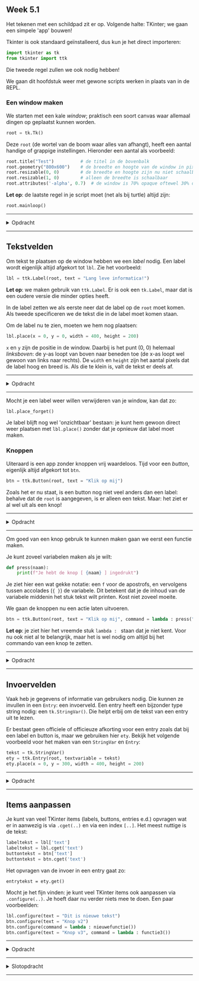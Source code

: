 ## Week 5.1
Het tekenen met een schildpad zit er op. Volgende halte: TKinter; we gaan een simpele 'app' bouwen!

Tkinter is ook standaard geïnstalleerd, dus kun je het direct importeren:
```python
import tkinter as tk
from tkinter import ttk
```
Die tweede regel zullen we ook nodig hebben!

We gaan dit hoofdstuk weer met gewone scripts werken in plaats van in de REPL.

### Een window maken
We starten met een kale *window*; praktisch een soort canvas waar allemaal dingen op geplaatst kunnen worden.
```python
root = tk.Tk()
```

Deze `root` (de wortel van de boom waar alles van afhangt), heeft een aantal handige of grappige instellingen. Hieronder een aantal als voorbeeld:
```python
root.title("Test")          # de titel in de bovenbalk
root.geometry("800x600")    # de breedte en hoogte van de window in pixels
root.resizable(0, 0)        # de breedte en hoogte zijn nu niet schaalbaar
root.resizable(1, 0)        # alleen de breedte is schaalbaar
root.attributes('-alpha', 0.7)  # de window is 70% opaque oftewel 30% doorzichtig
```

**Let op**: de laatste regel in je script moet (net als bij turtle) altijd zijn:
```python
root.mainloop()
```

---

<details>
<summary>Opdracht</summary>

Maak een window en test bovenstaande instellingen uit! Op internet zijn er trouwens nog wel meer te vinden.

</details>

---

## Tekstvelden
Om tekst te plaatsen op de window hebben we een *label* nodig. Een label wordt eigenlijk altijd afgekort tot `lbl`. Zie het voorbeeld:
```python
lbl = ttk.Label(root, text = "Lang leve informatica!")
```

**Let op**: we maken gebruik van `ttk.Label`. Er is ook een `tk.Label`, maar dat is een oudere versie die minder opties heeft.

In de label zetten we als eerste neer dat de label op de `root` moet komen. Als tweede specificeren we de tekst die in de label moet komen staan.

Om de label nu te zien, moeten we hem nog plaatsen:
```python
lbl.place(x = 0, y = 0, width = 400, height = 200)
```

`x` en `y` zijn de positie in de window. Daarbij is het punt (0, 0) helemaal *linksboven*: de y-as loopt van boven naar beneden toe (de x-as loopt wel gewoon van links naar rechts). De `width` en `height` zijn het aantal pixels dat de label hoog en breed is. Als die te klein is, valt de tekst er deels af.

---

<details>
<summary>Opdracht</summary>

Plaats een label op je window! Of eventueel twee of meer (maar geef ze dan wel een extra nummer zoals `lbl2` en `lbl3`).

</details>

---

Mocht je een label weer willen verwijderen van je window, kan dat zo:
```python
lbl.place_forget()
```

Je label blijft nog wel 'onzichtbaar' bestaan: je kunt hem gewoon direct weer plaatsen met `lbl.place()` zonder dat je opnieuw dat label moet maken.

### Knoppen
Uiteraard is een app zonder knoppen vrij waardeloos. Tijd voor een *button*, eigenlijk altijd afgekort tot `btn`.
```python
btn = ttk.Button(root, text = "Klik op mij")
```

Zoals het er nu staat, is een button nog niet veel anders dan een label: behalve dat de `root` is aangegeven, is er alleen een tekst. Maar: het ziet er al wel uit als een knop!

---

<details>
<summary>Opdracht</summary>

Plaats een button op je window! Of eventueel twee of meer (maar geef ze dan wel een extra nummer zoals `btn2` en `btn3`).

</details>

---


Om goed van een knop gebruik te kunnen maken gaan we eerst een functie maken.

Je kunt zoveel variabelen maken als je wilt:
```python
def press(naam):
    print(f"Je hebt de knop [ {naam} ] ingedrukt")
```
Je ziet hier een wat gekke notatie: een `f` voor de apostrofs, en vervolgens tussen accolades (`{ }`) de variabele. Dit betekent dat je de inhoud van de variabele middenin het stuk tekst wilt printen. Kost niet zoveel moeite.


We gaan de knoppen nu een actie laten uitvoeren.
```python
btn = ttk.Button(root, text = "Klik op mij", command = lambda : press("Knop 1"))
```

**Let op**: je ziet hier het vreemde stuk `lambda : ` staan dat je niet kent. Voor nu ook niet al te belangrijk, maar het is wel nodig om altijd bij het commando van een knop te zetten.

---

<details>
<summary>Opdracht</summary>

Voeg de `press()` functie in, pas je knop aan en test hem uit! Voeg je functie ook toe aan de andere knoppen die je gemaakt hebt, maar gebruik dan een andere naam dan `Knop 1`, zodat je het verschil ziet.

</details>

---


## Invoervelden
Vaak heb je gegevens of informatie van gebruikers nodig. Die kunnen ze invullen in een `Entry`: een invoerveld. Een entry heeft een bijzonder type string nodig: een `tk.StringVar()`. Die helpt erbij om de tekst van een entry uit te lezen.

Er bestaat geen officiele of officieuze afkorting voor een entry zoals dat bij een label en button is, maar we gebruiken hier `ety`. Bekijk het volgende voorbeeld voor het maken van een `StringVar` en `Entry`:
```python
tekst = tk.StringVar()
ety = ttk.Entry(root, textvariable = tekst)
ety.place(x = 0, y = 300, width = 400, height = 200)
```

---

<details>
<summary>Opdracht</summary>

Voeg het invoerveld toe aan je script en test of je invoerveld te gebruiken is. Je kunt de invoer nog niet verwerken, maar dat komt als volgende onderdeel.

</details>

---

## Items aanpassen

Je kunt van veel TKinter items (labels, buttons, entries e.d.) opvragen wat er in aanwezig is via `.cget(..)` en via een index `[..]`. Het meest nuttige is de tekst:
```python
labeltekst = lbl['text']
labeltekst = lbl.cget('text')
buttontekst = btn['text']
buttontekst = btn.cget('text')
```

Het opvragen van de invoer in een entry gaat zo:
```
entrytekst = ety.get()
```

Mocht je het fijn vinden: je kunt veel TKinter items ook aanpassen via `.configure(..)`. Je hoeft daar nu verder niets mee te doen. Een paar voorbeelden:
```python
lbl.configure(text = "Dit is nieuwe tekst")
btn.configure(text = "Knop v2")
btn.configure(command = lambda : nieuwefunctie())
btn.configure(text = "Knop v3", command = lambda : functie3())
```

---

<details>
<summary>Opdracht</summary>

Maak een functie die het volgende doet:
* Opvragen welke tekst er in de entry is ingevoerd
* De tekst in de label aanpassen naar de nieuwe tekst

De structuur ziet er dan als volgt uit (vul op de ___ zelf de benodigde dingen/namen in):
```python
def ___():
    invoer = ___
    ___.configure(text = invoer)
```
Geef vervolgens een button het commando om bovenstaande functie uit te voeren.

</details>

---

<details>
<summary>Slotopdracht</summary>

Maak een app die de BMI van een gebruiker kan berekenen. Daarvoor zijn de volgende dingen nodig:

* Een label met de tekst "Gewicht (kg)" en entry waar de gebruiker het gewicht kan invoeren.
* Een label met de tekst "Lengte (cm)" en entry waar de gebruiker de lengte kan invullen.
* Een button waarmee de BMI berekent wordt en een label waarin de berekende BMI weergegeven wordt.
* Een label waar na het berekenen in komt te staan of dat ondergewicht, goed gewicht of overgewicht betekent. Geef deze label eventueel afhankelijk van het type gewicht een oranje of groene achtergrondkleur, maar dat is niet verplicht.

*Tip*: de tekst uit een invoerveld is van het type `str`. Om ermee te kunnen rekenen heb je een `int` nodig, dus zorg ervoor dat je daar wat mee doet! Zie eventueel week 1.

*Tip*: zoek op internet de formule op om de BMI te berekenen.

*Tip*: als commando bij de knop gebruik je een functie. Voor die functie kun je het voorbeeld uit de bovenstaande opdracht gebruiken, behalve dat je nu _twee_ invoeren moet uitlezen en in de functie ook de BMI moet uitrekenen.

*Tip*: vergeet niet `root.mainloop()` onderaan je script te zetten.

**Beoordeling:**
* 0.00pt: niet ingeleverd / werkt totaal niet
* 0.5pt: ingeleverd maar geen correct resultaat / simpele oplossing om werkend te krijgen
* 1.0pt: ingeleverd en (zo goed als) correct op minder goede manier
* 1.5pt: ingeleverd en helemaal correct op de manier zoals geleerd in het hoofdstuk
</details>

---

